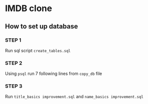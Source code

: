 # IMDB clone

## How to set up database

### STEP 1

Run sql script ```create_tables.sql```

### STEP 2

Using ```psql``` run 7 following lines from ```copy_db``` file

### STEP 3

Run ```title_basics improvement.sql``` and ```name_basics improvement.sql```


